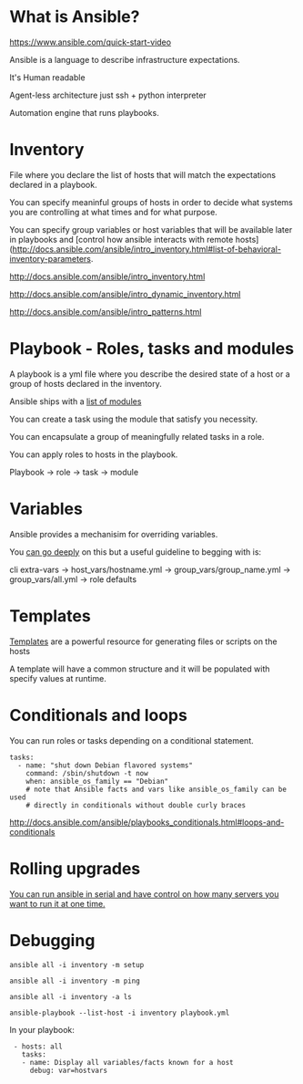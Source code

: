 # What is Ansible?

https://www.ansible.com/quick-start-video

Ansible is a language to describe infrastructure expectations.

It's Human readable

Agent-less architecture just ssh + python interpreter

Automation engine that runs playbooks.


# Inventory

File where you declare the list of hosts that will match the expectations declared in a playbook.

You can specify meaninful groups of hosts in order to decide what systems you are controlling at what times and for what purpose.

You can specify group variables or host variables that will be available later in playbooks and [control how ansible interacts with remote hosts](http://docs.ansible.com/ansible/intro_inventory.html#list-of-behavioral-inventory-parameters.

http://docs.ansible.com/ansible/intro_inventory.html

http://docs.ansible.com/ansible/intro_dynamic_inventory.html

http://docs.ansible.com/ansible/intro_patterns.html


# Playbook - Roles, tasks and modules

A playbook is a yml file where you describe the desired state of a host or a group of hosts declared in the inventory.

Ansible ships with a [list of modules](http://docs.ansible.com/ansible/list_of_all_modules.html)

You can create a task using the module that satisfy you necessity.

You can encapsulate a group of meaningfully related tasks in a role.

You can apply roles to hosts in the playbook.

Playbook -> role -> task -> module


# Variables

Ansible provides a mechanisim for overriding variables.

You [can go deeply](http://docs.ansible.com/ansible/playbooks_variables.html) on this but a useful guideline to begging with is:

cli extra-vars -> host_vars/hostname.yml -> group_vars/group_name.yml -> group_vars/all.yml -> role defaults



# Templates

[Templates](http://docs.ansible.com/ansible/template_module.html) are a powerful resource for generating files or scripts on the hosts

A template will have a common structure and it will be populated with specify values at runtime.


# Conditionals and loops

You can run roles or tasks depending on a conditional statement.

```
tasks:
  - name: "shut down Debian flavored systems"
    command: /sbin/shutdown -t now
    when: ansible_os_family == "Debian"
    # note that Ansible facts and vars like ansible_os_family can be used
    # directly in conditionals without double curly braces
```

http://docs.ansible.com/ansible/playbooks_conditionals.html#loops-and-conditionals


# Rolling upgrades

[You can run ansible in serial and have control on how many servers you want to run it at one time.](http://docs.ansible.com/ansible/guide_rolling_upgrade.html)


# Debugging

```ansible all -i inventory -m setup```

```ansible all -i inventory -m ping```

```ansible all -i inventory -a ls```

```ansible-playbook --list-host -i inventory playbook.yml```

In your playbook:

```
 - hosts: all
   tasks:
   - name: Display all variables/facts known for a host
     debug: var=hostvars
```